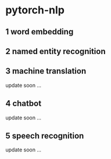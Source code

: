 # pytorch-nlp

## 1 word embedding

## 2 named entity recognition

## 3 machine translation

update soon ...

## 4 chatbot

update soon ...

## 5 speech recognition

update soon ...
